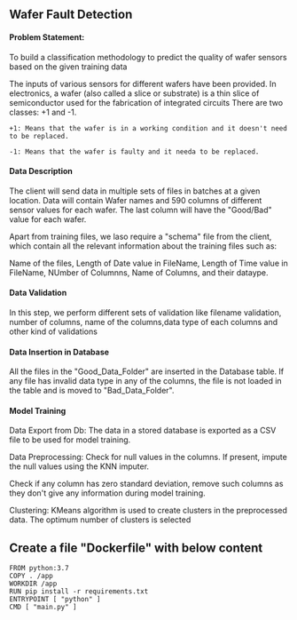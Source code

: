 ## Wafer Fault Detection

#### Problem Statement:
 
To build a classification methodology to predict the quality of wafer sensors based on the given training data
   
The inputs of various sensors for different wafers have been provided. In electronics, a wafer (also called a slice or substrate) is a thin slice of semiconductor used for the fabrication of integrated circuits
There are two classes: +1 and -1.

    +1: Means that the wafer is in a working condition and it doesn't need to be replaced.

    -1: Means that the wafer is faulty and it needa to be replaced.
    
    
#### Data Description
    
The client will send data in multiple sets of files in batches at a given location.
Data will contain Wafer names and 590 columns of different sensor values for each wafer.
The last column will have the "Good/Bad" value for each wafer.

Apart from training files, we laso require a "schema" file from the client, which contain all the
relevant information about the training files such as:

Name of the files, Length of Date value in FileName, Length of Time value in FileName, NUmber of Columnns, 
Name of Columns, and their dataype.
    
#### Data Validation

In this step, we perform different sets of validation like filename validation, number of columns, name of the columns,data type of each columns and other kind of validations


#### Data Insertion in Database
     
All the files in the "Good_Data_Folder" are inserted in the Database table. If any file has invalid data type in any of the columns, the file is not loaded in the table and is moved to "Bad_Data_Folder".

     
#### Model Training
    
Data Export from Db: The data in a stored database is exported as a CSV file to be used for model training.

Data Preprocessing: 
Check for null values in the columns. If present, impute the null values using the KNN imputer.

Check if any column has zero standard deviation, remove such columns as they don't give any information during 
model training.

Clustering: KMeans algorithm is used to create clusters in the preprocessed data. The optimum number of clusters 
is selected


## Create a file "Dockerfile" with below content

```
FROM python:3.7
COPY . /app
WORKDIR /app
RUN pip install -r requirements.txt
ENTRYPOINT [ "python" ]
CMD [ "main.py" ]
```


    
    
    
    
    
    
    
    
    
    
    
    
    
    
    
    
    
    
    
    
    
     
    
     
    
